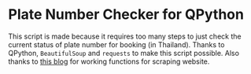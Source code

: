 # Plate Number Checker for QPython

This script is made because it requires too many steps to just check the current status of plate number for booking (in Thailand). Thanks to QPython, `BeautifulSoup` and `requests` to make this script possible. Also thanks to [this blog](https://realpython.com/blog/python/python-web-scraping-practical-introduction/) for working functions for scraping website.